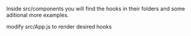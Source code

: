 Inside src/components you will find the hooks in their folders and some aditional more examples.

modify src/App.js to render desired hooks
